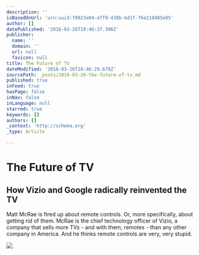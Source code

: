 ```yaml
---
description: ''
isBasedOnUrl: 'urn:uuid:f0823e84-aff9-438b-bd1f-76e218485e05'
author: []
datePublished: '2016-03-26T18:46:37.306Z'
publisher:
  name: ''
  domain: ''
  url: null
  favicon: null
title: The Future of TV
dateModified: '2016-03-26T18:46:29.678Z'
sourcePath: _posts/2016-03-26-the-future-of-tv.md
published: true
inFeed: true
hasPage: false
inNav: false
inLanguage: null
starred: true
keywords: []
authors: []
_context: 'http://schema.org'
_type: Article

---
```

# The Future of TV

<article style=""><h1>How Vizio and Google radically reinvented the TV</h1><p>Matt McRae is fired up about remote controls. Or, more specifically, about getting rid of them. McRae is the chief technology officer of Vizio, a company that sells more TVs - and with them, remotes - than any other company in America. And he thinks remote controls are very, very stupid.</p><img src="https://cdn1.vox-cdn.com/thumbor/osmaJd-pvw_D28EFy1yq5VYY97A=/cdn0.vox-cdn.com/uploads/chorus_asset/file/6227569/pbarshon_160317_0983_0136.0.png" /></article>